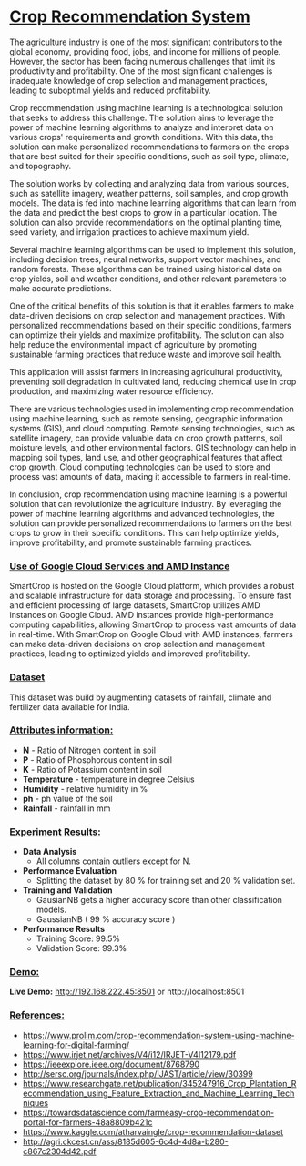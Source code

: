 
# [Crop Recommendation System]()



The agriculture industry is one of the most significant contributors to the global economy, providing food, jobs, and income for millions of people. However, the sector has been facing numerous challenges that limit its productivity and profitability. One of the most significant challenges is inadequate knowledge of crop selection and management practices, leading to suboptimal yields and reduced profitability.

Crop recommendation using machine learning is a technological solution that seeks to address this challenge. The solution aims to leverage the power of machine learning algorithms to analyze and interpret data on various crops' requirements and growth conditions. With this data, the solution can make personalized recommendations to farmers on the crops that are best suited for their specific conditions, such as soil type, climate, and topography.

The solution works by collecting and analyzing data from various sources, such as satellite imagery, weather patterns, soil samples, and crop growth models. The data is fed into machine learning algorithms that can learn from the data and predict the best crops to grow in a particular location. The solution can also provide recommendations on the optimal planting time, seed variety, and irrigation practices to achieve maximum yield.

Several machine learning algorithms can be used to implement this solution, including decision trees, neural networks, support vector machines, and random forests. These algorithms can be trained using historical data on crop yields, soil and weather conditions, and other relevant parameters to make accurate predictions.

One of the critical benefits of this solution is that it enables farmers to make data-driven decisions on crop selection and management practices. With personalized recommendations based on their specific conditions, farmers can optimize their yields and maximize profitability. The solution can also help reduce the environmental impact of agriculture by promoting sustainable farming practices that reduce waste and improve soil health.

This application will assist farmers in increasing agricultural productivity, preventing soil degradation in cultivated land, reducing chemical use in crop production, and maximizing water resource efficiency.

There are various technologies used in implementing crop recommendation using machine learning, such as remote sensing, geographic information systems (GIS), and cloud computing. Remote sensing technologies, such as satellite imagery, can provide valuable data on crop growth patterns, soil moisture levels, and other environmental factors. GIS technology can help in mapping soil types, land use, and other geographical features that affect crop growth. Cloud computing technologies can be used to store and process vast amounts of data, making it accessible to farmers in real-time.

In conclusion, crop recommendation using machine learning is a powerful solution that can revolutionize the agriculture industry. By leveraging the power of machine learning algorithms and advanced technologies, the solution can provide personalized recommendations to farmers on the best crops to grow in their specific conditions. This can help optimize yields, improve profitability, and promote sustainable farming practices.

### [Use of Google Cloud Services and AMD Instance]()
SmartCrop is hosted on the Google Cloud platform, which provides a robust and scalable infrastructure for data storage and processing. To ensure fast and efficient processing of large datasets, SmartCrop utilizes AMD instances on Google Cloud. AMD instances provide high-performance computing capabilities, allowing SmartCrop to process vast amounts of data in real-time. With SmartCrop on Google Cloud with AMD instances, farmers can make data-driven decisions on crop selection and management practices, leading to optimized yields and improved profitability.

### [Dataset]()
This dataset was build by augmenting datasets of rainfall, climate and fertilizer data available for India.

### [Attributes information:]()

* **N** - Ratio of Nitrogen content in soil
* **P** - Ratio of Phosphorous content in soil
* **K** - Ratio of Potassium content in soil
* **Temperature** -  temperature in degree Celsius
* **Humidity** - relative humidity in %
* **ph** - ph value of the soil
* **Rainfall** - rainfall in mm 

### [Experiment Results:]()
* **Data Analysis**
    * All columns contain outliers except for N.
 * **Performance Evaluation**
    * Splitting the dataset by 80 % for training set and 20 % validation set.
 * **Training and Validation**
    * GausianNB gets a higher accuracy score than other classification models.
    * GaussianNB ( 99 % accuracy score )
 * **Performance Results**
    * Training Score: 99.5%
    * Validation Score: 99.3%

### [Demo:]()
**Live Demo:** http://192.168.222.45:8501 or http://localhost:8501

### [References:]()
* https://www.prolim.com/crop-recommendation-system-using-machine-learning-for-digital-farming/
* https://www.irjet.net/archives/V4/i12/IRJET-V4I12179.pdf
* https://ieeexplore.ieee.org/document/8768790
* http://sersc.org/journals/index.php/IJAST/article/view/30399
* https://www.researchgate.net/publication/345247916_Crop_Plantation_Recommendation_using_Feature_Extraction_and_Machine_Learning_Techniques
* https://towardsdatascience.com/farmeasy-crop-recommendation-portal-for-farmers-48a8809b421c
* https://www.kaggle.com/atharvaingle/crop-recommendation-dataset
* http://agri.ckcest.cn/ass/8185d605-6c4d-4d8a-b280-c867c2304d42.pdf
